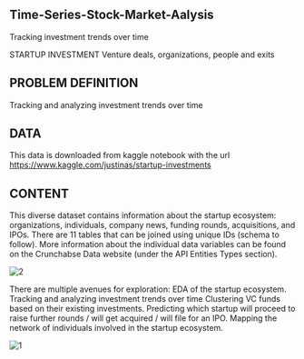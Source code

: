 ## Time-Series-Stock-Market-Aalysis
Tracking investment trends over time


STARTUP INVESTMENT Venture deals, organizations, people and exits

## PROBLEM DEFINITION

Tracking and analyzing investment trends over time

## DATA

This data is downloaded from kaggle notebook with the url https://www.kaggle.com/justinas/startup-investments

## CONTENT

This diverse dataset contains information about the startup ecosystem: organizations, individuals, company news, funding rounds, acquisitions, and IPOs.
There are 11 tables that can be joined using unique IDs (schema to follow). More information about the individual data variables can be found on the Crunchabse Data website (under the API Entities Types section).

![2](https://user-images.githubusercontent.com/67734700/159257362-23403187-10c2-4514-8acc-b169dcdca03f.png)

There are multiple avenues for exploration: EDA of the startup ecosystem. Tracking and analyzing investment trends over time Clustering VC funds based on their existing investments. Predicting which startup will proceed to raise further rounds / will get acquired / will file for an IPO. Mapping the network of individuals involved in the startup ecosystem.

![1](https://user-images.githubusercontent.com/67734700/159257385-e3b75c5e-4d36-48f3-8c10-11e29ee99f85.png)


